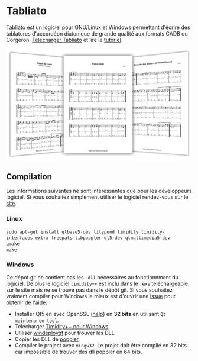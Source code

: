 # Tabliato

[Tabliato](https://jean-romain.github.io/tabliato/) est un logiciel pour GNU/Linux et Windows permettant d'écrire des tablatures d'accordéon diatonique de grande qualité aux formats CADB ou Corgeron. [Télécharger Tabliato](https://jean-romain.github.io/tabliato/download.html) et lire le [tutoriel](https://jean-romain.github.io/tabliato/doc.html).

[![](docs/img/slideview.png)](https://jean-romain.github.io/tabliato/)

## Compilation

Les informations suivantes ne sont intéressantes que pour les développeurs logiciel. Si vous souhaitez simplement utiliser le logiciel rendez-vous sur le [site](https://jean-romain.github.io/tabliato/).

### Linux

```
sudo apt-get install qtbase5-dev lilypond timidity timidity-interfaces-extra freepats libpoppler-qt5-dev qtmultimedia5-dev
qmake
make
```

### Windows

Ce dépot git ne contient pas les `.dll` nécessaires au fonctionnment du logiciel. De plus le logiciel `timidity++` est inclu dans le `.exe` téléchargeable sur le site mais ne se trouve pas dans le dépôt git. Si vous souhaitez vraiment compiler pour Windows le mieux est d'ouvrir une [issue](https://github.com/Jean-Romain/tabliato/issues) pour obtenir de l'aide.
- Installer Qt5 en avec OpenSSL ([help](https://stackoverflow.com/questions/71636426/qnetworkaccessmanager-does-not-work-on-windows-with-https)) en **32 bits** en utilisant `Qt maintenance tool`.
- Télécharger [Timidity++ pour Windows](https://sourceforge.net/projects/timidity/files/TiMidity%2B%2B/TiMidity%2B%2B-git-hourly/w32/)
- Utiliser [windeployqt](https://doc.qt.io/qt-6/windows-deployment.html) pour trouver les DLL
- Copier les DLL de [poppler](https://sourceforge.net/projects/poppler-qt5-mingw32/files/Poppler%200.32.0/)
- Compiler le project avec `mingw32`. Le projet doit être compilé en 32 bits car impossible de trouver des dll poppler en 64 bits.

